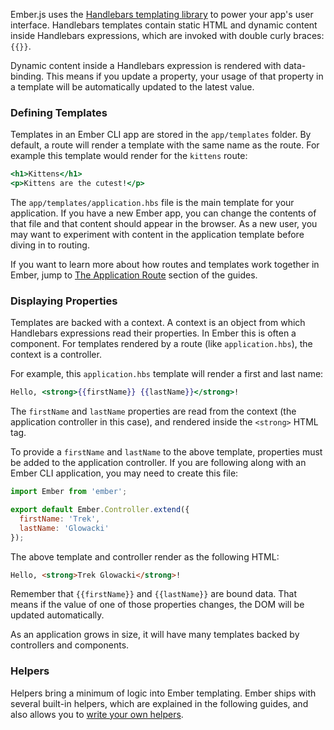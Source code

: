 Ember.js uses the [Handlebars templating library](http://www.handlebarsjs.com)
to power your app's user interface. Handlebars templates contain static HTML and
dynamic content inside Handlebars expressions, which are invoked with double
curly braces: `{{}}`.

Dynamic content inside a Handlebars expression is rendered with data-binding. This means if
you update a property, your usage of that property in a template will be
automatically updated to the latest value.

### Defining Templates

Templates in an Ember CLI app are stored in the `app/templates` folder.
By default, a route will render a template with the same name as the route. For
example this template would render for the `kittens` route:

```app/templates/kittens.hbs
<h1>Kittens</h1>
<p>Kittens are the cutest!</p>
```

The `app/templates/application.hbs` file is the main template for your
application. If you have a new Ember app, you can change the contents of that
file and that content should appear in the browser. As a new user, you
may want to experiment with content in the application template before diving
in to routing.

If you want to learn more about how routes and templates work together in
Ember, jump to
[The Application Route](../../routing/defining-your-routes/#toc_the-application-route)
section of the guides.

### Displaying Properties

Templates are backed with a context. A context is an object from which
Handlebars expressions read their properties. In Ember this is often a component. For
templates rendered by a route (like `application.hbs`), the context is a
controller.

For example, this `application.hbs` template will render a first and last name:

```app/templates/application.hbs
Hello, <strong>{{firstName}} {{lastName}}</strong>!
```

The `firstName` and `lastName` properties are read from the
context (the application controller in this case), and rendered inside the
`<strong>` HTML tag.

To provide a `firstName` and `lastName` to the above template, properties
must be added to the application controller. If you are following along with
an Ember CLI application, you may need to create this file:

```app/controllers/application.js
import Ember from 'ember';

export default Ember.Controller.extend({
  firstName: 'Trek',
  lastName: 'Glowacki'
});
```

The above template and controller render as the following HTML:

```html
Hello, <strong>Trek Glowacki</strong>!
```

Remember that `{{firstName}}` and `{{lastName}}` are bound data. That means
if the value of one of those properties changes, the DOM will be updated
automatically.

As an application grows in size, it will have many templates backed by
controllers and components.

### Helpers

Helpers bring a minimum of logic into Ember templating. Ember ships with several
built-in helpers, which are explained in the following guides, and also allows
you to [write your own helpers](../writing-helpers/).
